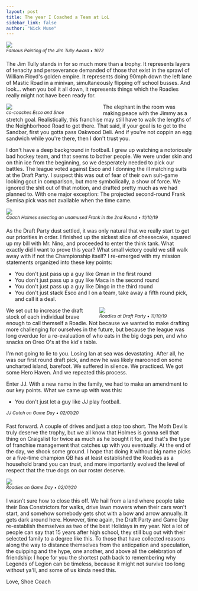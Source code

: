 ```yaml
---
layout: post
title: The year I Coached a Team at LoL
sidebar_link: false
author: "Nick Muse"
---
```


<style>

.photo {
  padding:0px;
  margin:0px 0px 20px 0px;
}
.photo img {
  margin:0px 0px 0px 0px;
}
.photo p {
font-style:italic;
font-size:12px;
margin:0px 0px 0px 0px;
}

.nested_left {
  width:50%;
  margin:0px 10px 0px 0px;
  float:left
}
.nested_right {
  width:50%;
  margin:0px 0px 0px 10px;
  float:right
}

</style>

<div class="photo"><img src="https://lh3.googleusercontent.com/UvDWaZjYuq91A0M7817q9IuuMryYnfeiwf8eTent1xPPJVrSV9h9t11PpxAHXc3OFE4zuY1l3A4A4bcxjY6HwTREzWr8a4FDOxx7KReWlBP-TFpBteYUkQN7-owShkpXjyM2klbu_w=w2400">
<p>Famous Painting of the Jim Tully Award &bull; 1672</p>
</div>

The Jim Tully stands in for so much more than a trophy. It represents layers of tenacity and perseverance demanded of those that exist in the sprawl of William Floyd's golden empire. It represents doing 90mph down the left lane of Mastic Road in a minivan, simultaneously flipping off school busses. And look... when you boil it all down, it represents things which the Roadies really might not have been ready for.

<div class="photo nested_left">
<img style="display:block;margin:0px 0px 0px 0px" src="https://lh3.googleusercontent.com/iIUeAaM0xPzbyFLjbmvCThwFHcB0qFuqyJhpZfXOVd-utSuHWxRPpAoROKSD7vZ5pLuqCA0GxCEy6Uvm4YuPusU-MZHE0CQm9FamJohC4q4BgPKOZfZ2VoIG2m4KL0RRQZpFZZFgzQ=w2400" />
<p>co-coaches Esco and Shoe</p>
</div>

The elephant in the room was making peace with the Jimmy as a stretch goal. Realistically, this franchise may still have to walk the lengths of the Neighborhood Road to get there. That said, if your goal is to get to the Sandbar, first you gotta pass Oakwood Deli. And if you're not coppin an egg sandwich while you're there, then I don't trust you.


I don't have a deep background in football. I grew up watching a notoriously bad hockey team, and that seems to bother people. We were under skin and on thin ice from the beginning, so we desperately needed to pick our battles. The league voted against Esco and I donning the ill matching suits at the Draft Party. I suspect this was out of fear of their own suit-game looking gout in comparison, but more symbolically, a show of force. We ignored the shit out of that motion, and drafted pretty much as we had planned to. With one major exception: The projected second-round Frank Semisa pick was not available when the time came.

<div class="photo">
<img src="https://lh3.googleusercontent.com/pljwyujs0Sor_ALbnPCdRQfvrdX8dHpF38sx9SdF0YspJtEzI4K6fIYqVtugWMXRGyLAU2qz-M9cexU4CkOpl-mqxxXW8xnQ9LZyNjM95E6BN29MwkRRNen4snU0L1wAiud3kkOSwA=w2400">
<p>Coach Holmes selecting an unamused Frank in the 2nd Round &bull; 11/10/19</p>
</div>

As the Draft Party dust settled, it was only natural that we really start to get our priorities in order. I finished up the sickest slice of cheesecake, squared up my bill with Mr. Nino, and proceeded to enter the think tank. What exactly did I want to prove this year? What small victory could we still walk away with if not the Championship itself? I re-emerged with my mission statements organized into these key points:

- You don't just pass up a guy like Gman in the first round
- You don't just pass up a guy like Maca in the second round
- You don't just pass up a guy like Dingo in the third round
- You don't just stack Esco and I on a team, take away a fifth round pick, and call it a deal.

<div class="photo nested_right">
<img src="https://lh3.googleusercontent.com/703kLQlLePCvtz0yb4MAo_P9pFX7Dn-nmglAtwXjOo8aEAOrYeeQSsSIgScpy5hAhyJC5VPFXb8PbtGdFs-ddZ5tYSM9FntEfiHSfb11Sd8hmdsiCnElTHkfzrA0vxDYcQg4Pt_XCQ=w2400">
<p>Roadies at Draft Party &bull; 11/10/19</p>
</div>

We set out to increase the draft stock of each individual brave enough to call themself a Roadie. Not because we wanted to make drafting more challenging for ourselves in the future, but because the league was long overdue for a re-evaluation of who eats in the big dogs pen, and who snacks on Oreo O's at the kid's table.


I'm not going to lie to you. Losing Ian at sea was devastating. After all, he was our first round draft pick, and now he was likely marooned on some uncharted island, barefoot. We suffered in silence. We practiced. We got some Hero Haven. And we repeated this process.

Enter JJ. With a new name in the family, we had to make an amendment to our key points. What we came up with was this:
- You don't just let a guy like JJ play football.

<div class="photo">
<img src="">
<p class="nested">JJ Catch on Game Day &bull; 02/01/20</p>
</div>

Fast forward. A couple of drives and just a stop too short. The Moth Devils truly deserve the trophy, but we all know that Holmes is gonna sell that thing on Craigslist for twice as much as he bought it for, and that's the type of franchise management that catches up with you eventually. At the end of the day, we shook some ground. I hope that doing it without big name picks or a five-time champion QB has at least established the Roadies as a household brand you can trust, and more importantly evolved the level of respect that the true dogs on our roster deserve.

<div class="photo">
<img src="https://lh3.googleusercontent.com/fYyzyw-9dNZp3MarbGCGzqwKU1Cx0MnK0FdKfKIWrZNO3m2X32T7qYHQLJRG9epT1tdO6-9XOB5j8QG91X97kAAobQzA-6Nh6VIWl9VcCmv5NM84JNL844v0tpEX13xYRz-0--_ivA=w2400">
<p class="nested">Roadies on Game Day &bull; 02/01/20</p>
</div>

I wasn't sure how to close this off. We hail from a land where people take their Boa Constrictors for walks, drive lawn mowers when their cars won't start, and somehow somebody gets shot with a bow and arrow annually. It gets dark around here. However, time again, the Draft Party and Game Day re-establish themselves as two of the best Holidays in my year. Not a lot of people can say that 15 years after high school, they still bug out with their selected family to a degree like this. To those that have collected reasons along the way to distance themselves from the anticpation and speculation, the quipping and the hype, one another, and above all the celebration of friendship: I hope for you the shortest path back to remembering why Legends of Legion can be timeless, because it might not survive too long without ya'll, and some of us kinda need this.

Love,
Shoe
Coach
